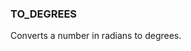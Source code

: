 <!--
This is generated by ESQL's AbstractFunctionTestCase. Do no edit it. See ../README.md for how to regenerate it.
-->

### TO_DEGREES
Converts a number in radians to degrees.

